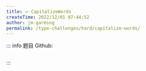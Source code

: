 ```yaml
---
title: ➖ CapitalizeWords
createTime: 2022/12/01 07:44:52
author: jm-garming
permalink: /type-challenges/hard/capitalize-words/
---
```


::: info 题目
Github: []()

```ts

```

:::

